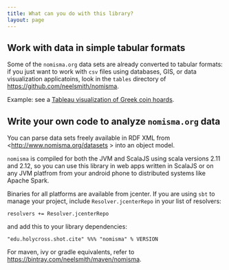 ```yaml
---
title: What can you do with this library?
layout: page
---
```


## Work with data in simple tabular formats

Some of the `nomisma.org` data sets are already converted to tabular formats:  if you just want to work with `csv` files using databases, GIS, or data visualization applicatoins, look in the `tables` directory of <https://github.com/neelsmith/nomisma>.

Example:  see a [Tableau visualization of Greek coin hoards](https://public.tableau.com/profile/neel.smith#!/vizhome/IGCHgeolocatemints/Hoardsandmints).



## Write your own code to analyze `nomisma.org` data

You can parse data sets freely available in RDF XML from <http://www.nomisma.org/datasets > into an object model.


`nomisma` is compiled for both the JVM and ScalaJS using scala versions 2.11 and 2.12, so you can use this library in web apps written in ScalaJS or on any JVM platfrom from your android phone to distributed systems like Apache Spark.

Binaries for all platforms are available from jcenter.  If you are using `sbt` to manage your project, include `Resolver.jcenterRepo` in your list of resolvers:

    resolvers += Resolver.jcenterRepo

and add this to your library dependencies:

    "edu.holycross.shot.cite" %%% "nomisma" % VERSION


For maven, ivy or gradle equivalents, refer to <https://bintray.com/neelsmith/maven/nomisma>.
